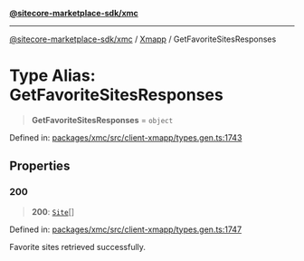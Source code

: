 [**@sitecore-marketplace-sdk/xmc**](../../../../README.md)

***

[@sitecore-marketplace-sdk/xmc](../../../../README.md) / [Xmapp](../README.md) / GetFavoriteSitesResponses

# Type Alias: GetFavoriteSitesResponses

> **GetFavoriteSitesResponses** = `object`

Defined in: [packages/xmc/src/client-xmapp/types.gen.ts:1743](https://github.com/Sitecore/marketplace-sdk/blob/e3ec55ede335ad59ac5875d32f0d68c50e7bc899/packages/xmc/src/client-xmapp/types.gen.ts#L1743)

## Properties

### 200

> **200**: [`Site`](Site.md)[]

Defined in: [packages/xmc/src/client-xmapp/types.gen.ts:1747](https://github.com/Sitecore/marketplace-sdk/blob/e3ec55ede335ad59ac5875d32f0d68c50e7bc899/packages/xmc/src/client-xmapp/types.gen.ts#L1747)

Favorite sites retrieved successfully.
